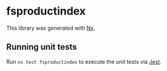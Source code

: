 # fsproductindex

This library was generated with [Nx](https://nx.dev).

## Running unit tests

Run `nx test fsproductindex` to execute the unit tests via [Jest](https://jestjs.io).
